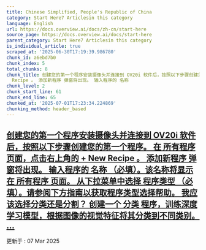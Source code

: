 ```yaml
---
title: Chinese Simplified, People's Republic of China
category: Start Here7 Articlesin this category
language: English
url: https://docs.overview.ai/docs/zh-cn/start-here
source_page: https://docs.overview.ai/docs/start-here
parent_category: Start Here7 Articlesin this category
is_individual_article: true
scraped_at: '2025-06-30T17:19:39.986780'
chunk_id: a6ebd7b0
chunk_index: 5
total_chunks: 8
chunk_title: 创建您的第一个程序安装摄像头并连接到 OV20i 软件后，按照以下步骤创建您的第一个程序。 在 所有程序 页面，点击右上角的 + New
  Recipe 。 添加新程序 弹窗将出现。 输入程序的 名称
chunk_level: 2
chunk_start_line: 61
chunk_end_line: 65
chunked_at: '2025-07-01T17:23:34.224869'
chunking_method: header_based
---
```


## [创建您的第一个程序安装摄像头并连接到 OV20i 软件后，按照以下步骤创建您的第一个程序。 在 所有程序 页面，点击右上角的 + New Recipe 。 添加新程序 弹窗将出现。 输入程序的 名称 （必填）。该名称将显示在 所有程序 页面。 从下拉菜单中选择 程序类型 （必填）。请参阅下方指南以获取程序类型选择帮助。 我应该选择分类还是分割？ 创建一个 分类 程序，训练深度学习模型，根据图像的视觉特征将其分类到不同类别。 ...](/docs/zh-cn/creating-your-first-recipe)

更新于 : 07 Mar 2025
